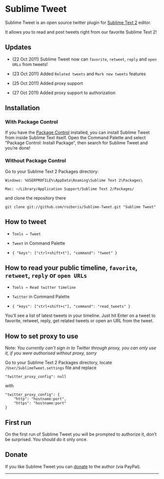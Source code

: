 # Sublime Tweet #

Sublime Tweet is an open source twitter plugin for [Sublime Text 2][sublime] editor. 

It allows you to read and post tweets right from our favorite Sublime Text 2!

## Updates ##

* (22 Oct 2011) Sublime Tweet now can `favorite`, `retweet`, `reply` and `open URLs` from tweets!

* (23 Oct 2011) Added `Related tweets` and `Mark new tweets` features

* (25 Oct 2011) Added proxy support

* (27 Oct 2011) Added proxy support to authorization

## Installation ##

### With Package Control ###

If you have the [Package Control][package_control] installed, you can install Sublime Tweet from inside Sublime Text itself. Open the Command Palette and select "Package Control: Install Package", then search for Sublime Tweet and you’re done!

### Without Package Control ###

Go to your Sublime Text 2 Packages directory:

	Windows: %USERPROFILE%\AppData\Roaming\Sublime Text 2\Packages\

	Mac: ~/Library/Application Support/Sublime Text 2/Packages/	

and clone the repository there
	
	git clone git://github.com/rozboris/Sublime-Tweet.git "Sublime Tweet"


## How to tweet ##

* `Tools → Tweet`

* `Tweet` in Command Palette

* `{ "keys": ["ctrl+shift+t"], "command": "tweet" }`

## How to read your public timeline, `favorite`, `retweet`, `reply` or `open URLs` ##

* `Tools → Read twitter timeline`

* `Twitter` in Command Palette

* `{ "keys": ["ctrl+shift+c"], "command": "read_tweets" }`

You’ll see a list of latest tweets in your timeline. Just hit Enter on a tweet to favorite, retweet, reply, get related tweets or open an URL from the tweet.

## How to set proxy to use ##

Note: *You currently can't sign in to Twitter through proxy, you can only use it, if you were authorised without proxy, sorry*

Go to your Sublime Text 2 Packages directory, locate `/User/SublimeTweet.settings` file and replace

    "twitter_proxy_config": null

with

	"twitter_proxy_config": {
	    "http": "hostname:port", 
	    "https": "hostname:port"
	}


## First run ##

On the first run of Sublime Tweet you will be prompted to authorize it, don’t be surprised. You should do it only once.

## Donate ##

If you like Sublime Tweet you can [donate][donate] to the author (via PayPal).

---------

[sublime]: http://www.sublimetext.com/2
[package_control]: http://wbond.net/sublime_packages/package_control
[donate]: https://www.paypal.com/cgi-bin/webscr?cmd=_donations&business=TVLQ2XQGFDS6Y&lc=US&item_name=Sublime%20Tweet&item_number=SublimeTweet&currency_code=USD&bn=PP%2dDonationsBF%3abtn_donate_SM%2egif%3aNonHosted